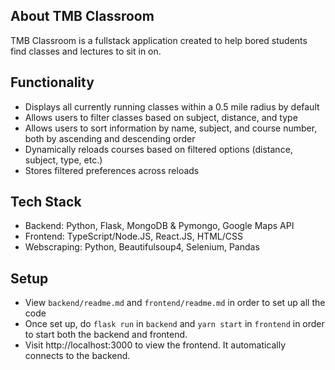 ## About TMB Classroom

TMB Classroom is a fullstack application created to help bored students find classes and lectures to sit in on.

## Functionality
- Displays all currently running classes within a 0.5 mile radius by default
- Allows users to filter classes based on subject, distance, and type
- Allows users to sort information by name, subject, and course number, both by ascending and descending order
- Dynamically reloads courses based on filtered options (distance, subject, type, etc.)
- Stores filtered preferences across reloads


## Tech Stack
- Backend: Python, Flask, MongoDB & Pymongo, Google Maps API
- Frontend: TypeScript/Node.JS, React.JS, HTML/CSS
- Webscraping: Python, Beautifulsoup4, Selenium, Pandas

## Setup
- View `backend/readme.md` and `frontend/readme.md` in order to set up all the code
- Once set up, do `flask run` in `backend` and `yarn start` in `frontend` in order to start both the backend and frontend.
- Visit http://localhost:3000 to view the frontend. It automatically connects to the backend.
